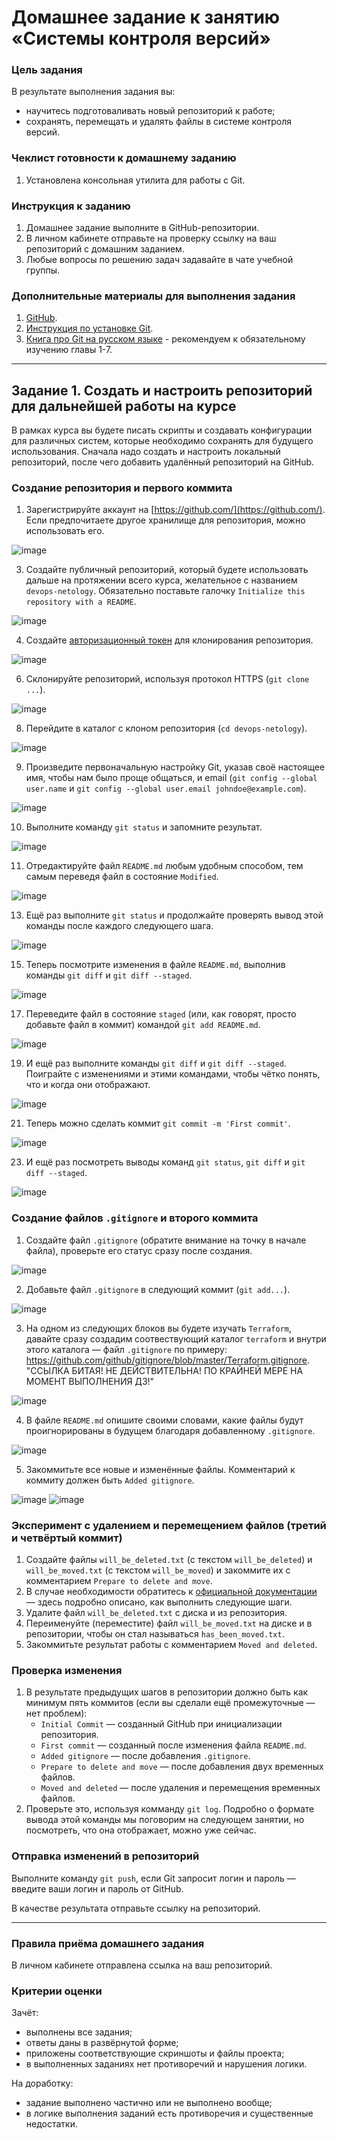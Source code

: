 # Домашнее задание к занятию «Системы контроля версий»

### Цель задания

В результате выполнения задания вы: 

* научитесь подготоваливать новый репозиторий к работе;
* сохранять, перемещать и удалять файлы в системе контроля версий.  


### Чеклист готовности к домашнему заданию

1. Установлена консольная утилита для работы с Git.


### Инструкция к заданию

1. Домашнее задание выполните в GitHub-репозитории. 
2. В личном кабинете отправьте на проверку ссылку на ваш репозиторий с домашним заданием.
3. Любые вопросы по решению задач задавайте в чате учебной группы.


### Дополнительные материалы для выполнения задания

1. [GitHub](https://github.com/).
2. [Инструкция по установке Git](https://git-scm.com/downloads).
3. [Книга про  Git на русском языке](https://git-scm.com/book/ru/v2/) - рекомендуем к обязательному изучению главы 1-7.
   
   
------

## Задание 1. Создать и настроить репозиторий для дальнейшей работы на курсе

В рамках курса вы будете писать скрипты и создавать конфигурации для различных систем, которые необходимо сохранять для будущего использования. 
Сначала надо создать и настроить локальный репозиторий, после чего добавить удалённый репозиторий на GitHub.

### Создание репозитория и первого коммита

1. Зарегистрируйте аккаунт на [https://github.com/](https://github.com/). Если предпочитаете другое хранилище для репозитория, можно использовать его.
   
![image](https://github.com/bezymel/sysadm-homeworks/assets/129361495/5d4631f2-ea3c-4e41-bcb7-d43c2f890422)

3. Создайте публичный репозиторий, который будете использовать дальше на протяжении всего курса, желательное с названием `devops-netology`.
   Обязательно поставьте галочку `Initialize this repository with a README`. 

![image](https://github.com/bezymel/sysadm-homeworks/assets/129361495/347f4c70-d8b6-48db-b1aa-7659f5bbdc49)
    
4. Создайте [авторизационный токен](https://docs.github.com/en/authentication/keeping-your-account-and-data-secure/creating-a-personal-access-token) для клонирования репозитория.

![image](https://github.com/bezymel/sysadm-homeworks/assets/129361495/d9ac6637-5a7c-4763-82f1-918880b58361)

6. Склонируйте репозиторий, используя протокол HTTPS (`git clone ...`).

![image](https://github.com/bezymel/sysadm-homeworks/assets/129361495/c972c283-350b-4220-82c2-00f2f5ea47ea)

8. Перейдите в каталог с клоном репозитория (`cd devops-netology`).

![image](https://github.com/bezymel/sysadm-homeworks/assets/129361495/03be9294-ada3-4c7b-810b-75f4a399696f)

9. Произведите первоначальную настройку Git, указав своё настоящее имя, чтобы нам было проще общаться, и email (`git config --global user.name` и `git config --global user.email johndoe@example.com`).

![image](https://github.com/bezymel/sysadm-homeworks/assets/129361495/ed19ef80-20e9-4201-ad97-4d3ff748d9b2)
  
10. Выполните команду `git status` и запомните результат.

![image](https://github.com/bezymel/sysadm-homeworks/assets/129361495/63a24e53-8bd2-4037-9d6b-0fe7fe22c557)
    
11. Отредактируйте файл `README.md` любым удобным способом, тем самым переведя файл в состояние `Modified`.
    
![image](https://github.com/bezymel/sysadm-homeworks/assets/129361495/73f4f3fe-5834-47d8-bbe0-9a9a00c10064)

13. Ещё раз выполните `git status` и продолжайте проверять вывод этой команды после каждого следующего шага.

![image](https://github.com/bezymel/sysadm-homeworks/assets/129361495/bc11ffba-b28b-4579-8ab9-f40e3c68b9f5)

15. Теперь посмотрите изменения в файле `README.md`, выполнив команды `git diff` и `git diff --staged`.

![image](https://github.com/bezymel/sysadm-homeworks/assets/129361495/a226c317-353e-4062-965f-a2cc3f55dd08)
    
17. Переведите файл в состояние `staged` (или, как говорят, просто добавьте файл в коммит) командой `git add README.md`.

![image](https://github.com/bezymel/sysadm-homeworks/assets/129361495/d60c93df-c7e2-4a3e-a180-c3a31deb48e7)
  
19. И ещё раз выполните команды `git diff` и `git diff --staged`. Поиграйте с изменениями и этими командами, чтобы чётко понять, что и когда они отображают.

![image](https://github.com/bezymel/sysadm-homeworks/assets/129361495/6bdb3192-85d2-450d-b91e-f13933bfc861)

21. Теперь можно сделать коммит `git commit -m 'First commit'`.
    
![image](https://github.com/bezymel/sysadm-homeworks/assets/129361495/b40eed43-d597-4b48-8655-d96bae8d902e)

23. И ещё раз посмотреть выводы команд `git status`, `git diff` и `git diff --staged`.

![image](https://github.com/bezymel/sysadm-homeworks/assets/129361495/d05d0d63-e097-4c51-bdcc-815899fde876)

### Создание файлов `.gitignore` и второго коммита

1. Создайте файл `.gitignore` (обратите внимание на точку в начале файла), проверьте его статус сразу после создания.

![image](https://github.com/bezymel/sysadm-homeworks/assets/129361495/1d2d8371-c9ad-414e-b230-08eba37b0381)

2. Добавьте файл `.gitignore` в следующий коммит (`git add...`).

![image](https://github.com/bezymel/sysadm-homeworks/assets/129361495/506cb298-74c9-48c7-a576-97e163d6148f)

3. На одном из следующих блоков вы будете изучать `Terraform`, давайте сразу создадим соотвествующий каталог `terraform` и внутри этого каталога — файл `.gitignore` по примеру: https://github.com/github/gitignore/blob/master/Terraform.gitignore. "ССЫЛКА БИТАЯ! НЕ ДЕЙСТВИТЕЛЬНА! ПО КРАЙНЕЙ МЕРЕ НА МОМЕНТ ВЫПОЛНЕНИЯ ДЗ!"

![image](https://github.com/bezymel/sysadm-homeworks/assets/129361495/d6853872-2b62-455a-9f8e-1d091552041c)

4. В файле `README.md` опишите своими словами, какие файлы будут проигнорированы в будущем благодаря добавленному `.gitignore`.

![image](https://github.com/bezymel/sysadm-homeworks/assets/129361495/d87dabb8-8d3b-4f05-b288-30a8148561e4)

5. Закоммитьте все новые и изменённые файлы. Комментарий к коммиту должен быть `Added gitignore`.

![image](https://github.com/bezymel/sysadm-homeworks/assets/129361495/26bbcc14-3703-4005-8fa9-7065bb35675d)
![image](https://github.com/bezymel/sysadm-homeworks/assets/129361495/b2c0209c-64af-4854-b5e5-af499e4dcad8)

### Эксперимент с удалением и перемещением файлов (третий и четвёртый коммит)

1. Создайте файлы `will_be_deleted.txt` (с текстом `will_be_deleted`) и `will_be_moved.txt` (с текстом `will_be_moved`) и закоммите их с комментарием `Prepare to delete and move`.
1. В случае необходимости обратитесь к [официальной документации](https://git-scm.com/book/ru/v2/Основы-Git-Запись-изменений-в-репозиторий) — здесь подробно описано, как выполнить следующие шаги. 
1. Удалите файл `will_be_deleted.txt` с диска и из репозитория. 
1. Переименуйте (переместите) файл `will_be_moved.txt` на диске и в репозитории, чтобы он стал называться `has_been_moved.txt`.
1. Закоммитьте результат работы с комментарием `Moved and deleted`.

### Проверка изменения

1. В результате предыдущих шагов в репозитории должно быть как минимум пять коммитов (если вы сделали ещё промежуточные — нет проблем):
    * `Initial Commit` — созданный GitHub при инициализации репозитория. 
    * `First commit` — созданный после изменения файла `README.md`.
    * `Added gitignore` — после добавления `.gitignore`.
    * `Prepare to delete and move` — после добавления двух временных файлов.
    * `Moved and deleted` — после удаления и перемещения временных файлов. 
2. Проверьте это, используя комманду `git log`. Подробно о формате вывода этой команды мы поговорим на следующем занятии, но посмотреть, что она отображает, можно уже сейчас.

### Отправка изменений в репозиторий

Выполните команду `git push`, если Git запросит логин и пароль — введите ваши логин и пароль от GitHub. 

В качестве результата отправьте ссылку на репозиторий. 

----

### Правила приёма домашнего задания

В личном кабинете отправлена ссылка на ваш репозиторий.


### Критерии оценки

Зачёт:

* выполнены все задания;
* ответы даны в развёрнутой форме;
* приложены соответствующие скриншоты и файлы проекта;
* в выполненных заданиях нет противоречий и нарушения логики.

На доработку:

* задание выполнено частично или не выполнено вообще;
* в логике выполнения заданий есть противоречия и существенные недостатки.



